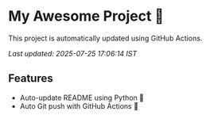 # My Awesome Project 🚀

This project is automatically updated using GitHub Actions.

_Last updated: 2025-07-25 17:06:14 IST_

## Features
- Auto-update README using Python 🐍
- Auto Git push with GitHub Actions 🤖
